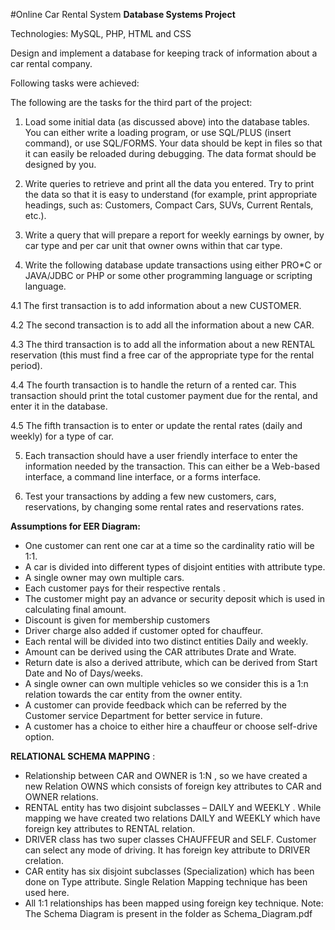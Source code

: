 #Online Car Rental System
**Database Systems Project**

Technologies: MySQL, PHP, HTML and CSS

Design and implement a database for keeping track of information about a car rental company. 

Following tasks were achieved:

The following are the tasks for the third part of the project:

1. Load some initial data (as discussed above) into the database tables. You can either write a loading program, or use SQL/PLUS (insert command), or use SQL/FORMS. Your data should be kept in files so that it can easily be reloaded during debugging. The data format should be designed by you. 

2. Write queries to retrieve and print all the data you entered. Try to print the data so that it is easy to understand (for example, print appropriate headings, such as: Customers, Compact Cars, SUVs, Current Rentals, etc.).

3. Write a query that will prepare a report for weekly earnings by owner, by car type and per car unit that owner owns within that car type.

4. Write the following database update transactions using either PRO*C or JAVA/JDBC or PHP or some other programming language or scripting language.
  
  4.1 The first transaction is to add information about a new CUSTOMER.
  
  4.2 The second transaction is to add all the information about a new CAR.
  
  4.3 The third transaction is to add all the information about a new RENTAL reservation (this must find a free car of the appropriate type for the rental period).
  
  4.4 The fourth transaction is to handle the return of a rented car. This transaction should print the total customer payment due for the rental, and enter it in the database.
  
  4.5 The fifth transaction is to enter or update the rental rates (daily and weekly) for a type of car.

5. Each transaction should have a user friendly interface to enter the information needed by the transaction. This can either be a Web-based interface, a command line interface, or a forms interface.

6. Test your transactions by adding a few new customers, cars, reservations, by changing some rental rates and reservations rates.


**Assumptions for EER Diagram:**
- One customer can rent one car at a time so the cardinality ratio will be 1:1.
- A car is divided into different types of disjoint entities with attribute type.
- A single owner may own multiple cars.
- Each customer pays for their respective rentals .
- The customer might pay an advance or security deposit which is used in calculating final amount.
- Discount is given for membership customers
- Driver charge also added if customer opted for chauffeur.
- Each rental will be divided into two distinct entities Daily and weekly.
- Amount can be derived using the CAR attributes Drate and Wrate.
- Return date is also a derived attribute, which can be derived from Start Date and No of Days/weeks.
- A single owner can own multiple vehicles so we consider this is a 1:n relation towards the car entity from the owner entity.
- A customer can provide feedback which can be referred by the Customer service Department for better service in future.
- A customer has a choice to either hire a chauffeur or choose self-drive option.


**RELATIONAL SCHEMA MAPPING** :
- Relationship between CAR and OWNER is 1:N , so we have created a new Relation OWNS which consists of foreign key attributes to CAR and OWNER relations.
- RENTAL entity has two disjoint subclasses – DAILY and WEEKLY . While mapping we have created two relations DAILY and WEEKLY which have foreign key attributes to RENTAL relation.
- DRIVER class has two super classes CHAUFFEUR and SELF. Customer can select any mode of driving. It has foreign key attribute to DRIVER crelation.
- CAR entity has six disjoint subclasses (Specialization) which has been done on Type attribute. Single Relation Mapping technique has been used here.
- All 1:1 relationships has been mapped using foreign key technique.
Note: The Schema Diagram is present in the folder as Schema_Diagram.pdf

